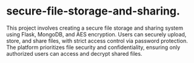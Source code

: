 # secure-file-storage-and-sharing.
This project involves creating a secure file storage and sharing system using Flask, MongoDB, and AES encryption. Users can securely upload, store, and share files, with strict access control via password protection. The platform prioritizes file security and confidentiality, ensuring only authorized users can access and decrypt shared files.
